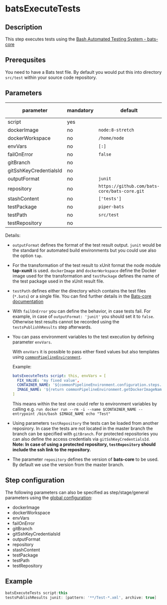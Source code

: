 # batsExecuteTests

## Description

This step executes tests using the [Bash Automated Testing System - bats-core](https://github.com/bats-core/bats-core)

## Prerequsites

You need to have a Bats test file. By default you would put this into directory `src/test` within your source code repository.

## Parameters

| parameter | mandatory | default | possible values |
|-----------|-----------|---------|-----------------|
| script | yes |  |  |
| dockerImage | no | `node:8-stretch` | |
| dockerWorkspace | no |`/home/node`| |
| envVars | no | `[:]` | |
| failOnError | no | `false` | |
| gitBranch | no | | |
| gitSshKeyCredentialsId | no | | |
| outputFormat | no | `junit` | `tap` |
| repository | no | `https://github.com/bats-core/bats-core.git` | |
| stashContent | no | `['tests']` | |
| testPackage | no | `piper-bats` | |
| testPath | no | `src/test`| |
| testRepository | no | | |

Details:

* `outputFormat` defines the format of the test result output. `junit` would be the standard for automated build environments but you could use also the option `tap`.
* For the transformation of the test result to xUnit format the node module **tap-xunit** is used. `dockerImage` and `dockerWorkspace` define the Docker image used for the transformation and `testPackage` defines the name of the test package used in the xUnit result file.
* `testPath` defines either the directory which contains the test files (`*.bats`) or a single file. You can find further details in the [Bats-core documentation](https://github.com/bats-core/bats-core#usage)
* With `failOnError` you can define the behavior, in case tests fail. For example, in case of `outputFormat: 'junit'` you should set it to `false`. Otherwise test results cannot be recorded using the `testsPublishhResults` step afterwards.
* You can pass environment variables to the test execution by defining parameter `envVars`.

    With `envVars` it is possible to pass either fixed values but also templates using [`commonPipelineEnvironment`](commonPipelineEnvironment.md).

    Example:

    ```yaml
    batsExecuteTests script: this, envVars = [
      FIX_VALUE: 'my fixed value',
      CONTAINER_NAME: '${commonPipelineEnvironment.configuration.steps.executeBatsTests.dockerContainerName}',
      IMAGE_NAME: '${return commonPipelineEnvironment.getDockerImageNameAndTag()}'
    ]
    ```

    This means within the test one could refer to environment variables by calling e.g.
    `run docker run --rm -i --name $CONTAINER_NAME --entrypoint /bin/bash $IMAGE_NAME echo "Test"`

* Using parameters `testRepository` the tests can be loaded from another reposirory. In case the tests are not located in the master branch the branch can be specified with `gitBranch`. For protected repositories you can also define the access credentials via `gitSshKeyCredentialsId`. **Note: In case of using a protected repository, `testRepository` should include the ssh link to the repository.**
* The parameter `repository` defines the version of **bats-core** to be used. By default we use the version from the master branch.

## Step configuration

The following parameters can also be specified as step/stage/general parameters using the [global configuration](../configuration.md):

* dockerImage
* dockerWorkspace
* envVars
* failOnError
* gitBranch
* gitSshKeyCredentialsId
* outputFormat
* repository
* stashContent
* testPackage
* testPath
* testRepository

## Example

```groovy
batsExecuteTests script:this
testsPublishResults junit: [pattern: '**/Test-*.xml', archive: true]
```
